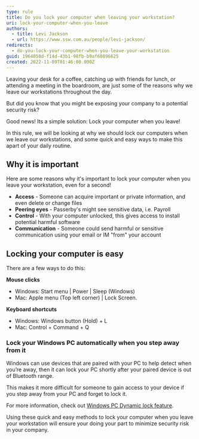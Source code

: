 ```yaml
---
type: rule
title: Do you lock your computer when leaving your workstation?
uri: lock-your-computer-when-you-leave
authors:
  - title: Levi Jackson
  - url: https://www.ssw.com.au/people/levi-jackson/
redirects:
  - do-you-lock-your-computer-when-you-leave-your-workstation
guid: 1964058d-f14d-43b1-98fb-b9af60896625
created: 2022-11-09T01:46:00.000Z
---
```


Leaving your desk for a coffee, catching up with friends for lunch, or attending a meeting in the boardroom, are just some of the reasons why we leave our workstations throughout the day.  

But did you know that you might be exposing your company to a potential security risk?

Good news! Its a simple solution: Lock your computer when you leave!

In this rule, we will be looking at why we should lock our computers when we leave our workstations, and some quick and easy ways to make this apart of your daily routine.

## Why it is important

Here are some reasons why it's important to lock your computer when you leave your workstation, even for a second!

* **Access** - Someone can acquire important or private information, and even delete or change files
* **Peering eyes** - Passerby's might see sensitive data, i.e. Payroll
* **Control** - With your computer unlocked, this gives access to install potential harmful software
* **Communication** - Someone could send harmful or sensitive communication using your email or IM "from" your account

## Locking your computer is easy

There are a few ways to do this:

**Mouse clicks**

* Windows: Start menu | Power | Sleep (Windows)
* Mac: Apple menu (Top left corner) | Lock Screen.

**Keyboard shortcuts**

* Windows: Windows button (Hold) + L
* Mac: Control + Command + Q

### Lock your Windows PC automatically when you step away from it

Windows can use devices that are paired with your PC to help detect when you’re away, then it can lock your PC shortly after your paired device is out of Bluetooth range.

This makes it more difficult for someone to gain access to your device if you step away from your PC and forget to lock it.

For more information, check out [Windows PC Dynamic lock feature](https://support.microsoft.com/en-us/windows/lock-your-windows-pc-automatically-when-you-step-away-from-it-d0a5f536-74ac-0859-820a-4140dac9fcaf#Category=Windows_11).

Using these quick and easy methods to lock your computer when you leave your workstation will ensure your doing your part to minimize security risk in your company.
